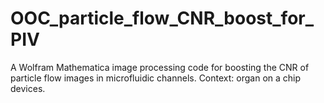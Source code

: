 # OOC_particle_flow_CNR_boost_for_PIV
A Wolfram Mathematica image processing code for boosting the CNR of particle flow images in microfluidic channels. Context: organ on a chip devices.
